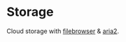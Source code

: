 # Storage

Cloud storage with [filebrowser](https://filebrowser.xyz) & [aria2](https://aria2.github.io).
